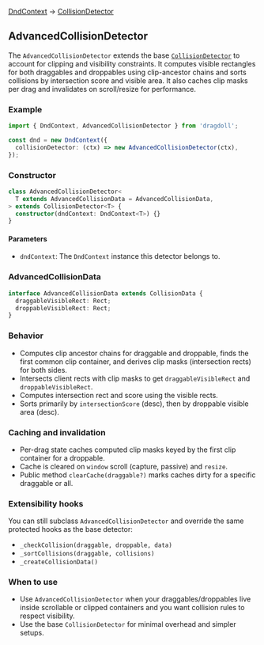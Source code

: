 [DndContext](/dnd-context) → [CollisionDetector](/collision-detector)

## AdvancedCollisionDetector

The `AdvancedCollisionDetector` extends the base [`CollisionDetector`](/collision-detector) to
account for clipping and visibility constraints. It computes visible rectangles for both
draggables and droppables using clip-ancestor chains and sorts collisions by intersection score
and visible area. It also caches clip masks per drag and invalidates on scroll/resize for
performance.

### Example

```ts
import { DndContext, AdvancedCollisionDetector } from 'dragdoll';

const dnd = new DndContext({
  collisionDetector: (ctx) => new AdvancedCollisionDetector(ctx),
});
```

### Constructor

```ts
class AdvancedCollisionDetector<
  T extends AdvancedCollisionData = AdvancedCollisionData,
> extends CollisionDetector<T> {
  constructor(dndContext: DndContext<T>) {}
}
```

#### Parameters

- `dndContext`: The `DndContext` instance this detector belongs to.

### AdvancedCollisionData

```ts
interface AdvancedCollisionData extends CollisionData {
  draggableVisibleRect: Rect;
  droppableVisibleRect: Rect;
}
```

### Behavior

- Computes clip ancestor chains for draggable and droppable, finds the first common clip
  container, and derives clip masks (intersection rects) for both sides.
- Intersects client rects with clip masks to get `draggableVisibleRect` and
  `droppableVisibleRect`.
- Computes intersection rect and score using the visible rects.
- Sorts primarily by `intersectionScore` (desc), then by droppable visible area (desc).

### Caching and invalidation

- Per-drag state caches computed clip masks keyed by the first clip container for a droppable.
- Cache is cleared on `window` scroll (capture, passive) and `resize`.
- Public method `clearCache(draggable?)` marks caches dirty for a specific draggable or all.

### Extensibility hooks

You can still subclass `AdvancedCollisionDetector` and override the same protected hooks as the
base detector:

- `_checkCollision(draggable, droppable, data)`
- `_sortCollisions(draggable, collisions)`
- `_createCollisionData()`

### When to use

- Use `AdvancedCollisionDetector` when your draggables/droppables live inside scrollable or clipped
  containers and you want collision rules to respect visibility.
- Use the base `CollisionDetector` for minimal overhead and simpler setups.
